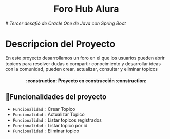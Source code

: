 <h1 align="center"> Foro Hub Alura </h1>
<em> # Tercer desafió de Oracle One de Java con Spring Boot </em>

# Descripcion del Proyecto
<p>En este proyecto desarrollamos un foro en el que los usuarios pueden abrir topicos para resolver dudas o compartir conocimiento y desarrollar ideas con la comunidad, pueden crear, actualizar, consultar y eliminar topicos</p>

<h4 align="center">
:construction: Proyecto en construcción :construction:
</h4>

## :hammer:Funcionalidades del proyecto

- `Funcionalidad `: Crear Topico
- `Funcionalidad `: Actualizar Topico
- `Funcionalidad `: Listar topicos registrados
- `Funcionalidad `: Listar topico por id
- `Funcionalidad `: Eliminar topico
